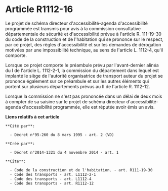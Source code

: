 # Article R1112-16

Le projet de schéma directeur d'accessibilité-agenda d'accessibilité programmée est transmis pour avis à la commission
consultative départementale de sécurité et d'accessibilité prévue à l'article R. 111-19-30 du code de la construction et de
l'habitation qui se prononce sur le respect, par ce projet, des règles d'accessibilité et sur les demandes de dérogation
motivées par une impossibilité technique, au sens de l'article L. 1112-4, qu'il comporte. 

Lorsque ce projet comporte le préambule prévu par l'avant-dernier alinéa du I de l'article L. 1112-2-1, la commission du
département dans lequel est implanté le siège de l'autorité organisatrice de transport auteur du projet se prononce également
sur ce préambule et sur les autres éléments qui portent sur plusieurs départements prévus au II de l'article R. 1112-12. 

Lorsque la commission ne s'est pas prononcée dans un délai de deux mois à compter de sa saisine sur le projet de schéma
directeur d'accessibilité-agenda d'accessibilité programmée, elle est réputée avoir émis un avis.

**Liens relatifs à cet article**

	**Cité par**:

	  - Décret n°95-260 du 8 mars 1995 - art. 2 (VD)

	**Créé par**:

	  - Décret n°2014-1321 du 4 novembre 2014 - art. 1

	**Cite**:

	  - Code de la construction et de l'habitation. - art. R111-19-30
	  - Code des transports - art. L1112-2-1
	  - Code des transports - art. L1112-4
	  - Code des transports - art. R1112-12
